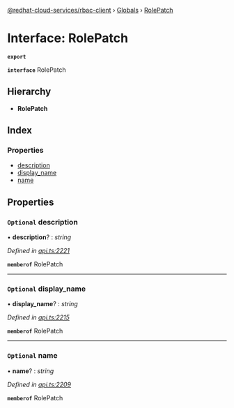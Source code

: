 [@redhat-cloud-services/rbac-client](../README.md) › [Globals](../globals.md) › [RolePatch](rolepatch.md)

# Interface: RolePatch

**`export`** 

**`interface`** RolePatch

## Hierarchy

* **RolePatch**

## Index

### Properties

* [description](rolepatch.md#optional-description)
* [display_name](rolepatch.md#optional-display_name)
* [name](rolepatch.md#optional-name)

## Properties

### `Optional` description

• **description**? : *string*

*Defined in [api.ts:2221](https://github.com/RedHatInsights/javascript-clients/blob/master/packages/rbac/api.ts#L2221)*

**`memberof`** RolePatch

___

### `Optional` display_name

• **display_name**? : *string*

*Defined in [api.ts:2215](https://github.com/RedHatInsights/javascript-clients/blob/master/packages/rbac/api.ts#L2215)*

**`memberof`** RolePatch

___

### `Optional` name

• **name**? : *string*

*Defined in [api.ts:2209](https://github.com/RedHatInsights/javascript-clients/blob/master/packages/rbac/api.ts#L2209)*

**`memberof`** RolePatch
